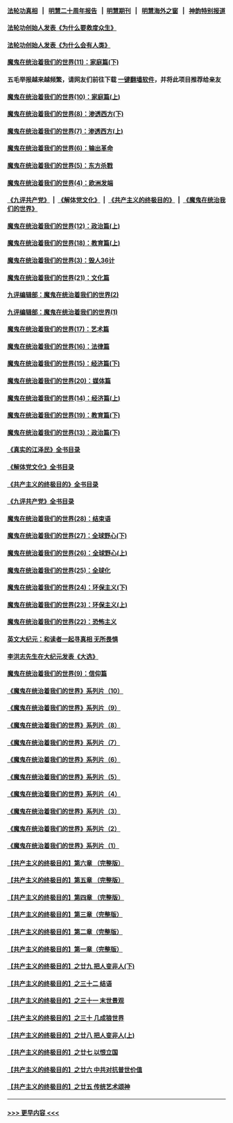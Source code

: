 #### [法轮功真相](https://github.com/gfw-breaker/truth/blob/master/README.md?t=0) &nbsp;&nbsp;|&nbsp;&nbsp; [明慧二十周年报告](https://github.com/gfw-breaker/mh-reports/blob/master/README.md?t=0) &nbsp;&nbsp;|&nbsp;&nbsp;[明慧期刊](https://github.com/gfw-breaker/mh-qikan) &nbsp;&nbsp;|&nbsp;&nbsp; [明慧海外之窗](https://github.com/gfw-breaker/mh-news/blob/master/README.md?t=0) &nbsp;&nbsp;|&nbsp;&nbsp; [神韵特别报道](https://github.com/gfw-breaker/mh-news/blob/master/shenyun.md?t=0)
#### [法轮功创始人发表《为什么要救度众生》](../pages/nsc422/n13975246.md?t=04182143) 
#### [法轮功创始人发表《为什么会有人类》](../pages/nsc422/n13912117.md?t=04182143) 
#### [魔鬼在统治着我们的世界(11)：家庭篇(下)](../pages/nsc422/n10440961.md?t=04182143) 
#### 五毛举报越来越频繁，请网友们前往下载 [一键翻墙软件](https://github.com/gfw-breaker/ssr-accounts)，并将此项目推荐给亲友
#### [魔鬼在统治着我们的世界(10)：家庭篇(上)](../pages/nsc422/n10435448.md?t=04182143) 
#### [魔鬼在统治着我们的世界(8)：渗透西方(下)](../pages/nsc422/n10429603.md?t=04182143) 
#### [魔鬼在统治着我们的世界(7)：渗透西方(上)](../pages/nsc422/n10426013.md?t=04182143) 
#### [魔鬼在统治着我们的世界(6)：输出革命](../pages/nsc422/n10421536.md?t=04182143) 
#### [魔鬼在统治着我们的世界(5)：东方杀戮](../pages/nsc422/n10417707.md?t=04182143) 
#### [魔鬼在统治着我们的世界(4)：欧洲发端](../pages/nsc422/n10414890.md?t=04182143) 
#### [《九评共产党》](https://github.com/begood0513/9ping.md/blob/master/README.md) &nbsp;|&nbsp; [《解体党文化》](../../../../jtdwh.md/blob/master/README.md)  &nbsp;|&nbsp; [《共产主义的终极目的》](../../../../gczydzjmd.md/blob/master/README.md) &nbsp;|&nbsp; [《魔鬼在统治我们的世界》](../../../../mgztzwmdsj.md/blob/master/README.md) 
#### [魔鬼在统治着我们的世界(12)：政治篇(上)](../pages/nsc422/n10444576.md?t=04182143) 
#### [魔鬼在统治着我们的世界(18)：教育篇(上)](../pages/nsc422/n10526970.md?t=04182143) 
#### [魔鬼在统治着我们的世界(3)：毁人36计](../pages/nsc422/n10411583.md?t=04182143) 
#### [魔鬼在统治着我们的世界(21)：文化篇](../pages/nsc422/n10597706.md?t=04182143) 
#### [九评编辑部：魔鬼在统治着我们的世界(2)](../pages/nsc422/n10410036.md?t=04182143) 
#### [九评编辑部：魔鬼在统治着我们的世界(1)](../pages/nsc422/n10406825.md?t=04182143) 
#### [魔鬼在统治着我们的世界(17)：艺术篇](../pages/nsc422/n10499093.md?t=04182143) 
#### [魔鬼在统治着我们的世界(16)：法律篇](../pages/nsc422/n10485969.md?t=04182143) 
#### [魔鬼在统治着我们的世界(15)：经济篇(下)](../pages/nsc422/n10469975.md?t=04182143) 
#### [魔鬼在统治着我们的世界(20)：媒体篇](../pages/nsc422/n10586579.md?t=04182143) 
#### [魔鬼在统治着我们的世界(14)：经济篇(上)](../pages/nsc422/n10457370.md?t=04182143) 
#### [魔鬼在统治着我们的世界(19)：教育篇(下)](../pages/nsc422/n10564808.md?t=04182143) 
#### [魔鬼在统治着我们的世界(13)：政治篇(下)](../pages/nsc422/n10448270.md?t=04182143) 
#### [《真实的江泽民》全书目录](../pages/nsc422/n13721399.md?t=04182143) 
#### [《解体党文化》全书目录](../pages/nsc422/n13721157.md?t=04182143) 
#### [《共产主义的终极目的》全书目录](../pages/nsc422/n13721048.md?t=04182143) 
#### [《九评共产党》全书目录](../pages/nsc422/n13708085.md?t=04182143) 
#### [魔鬼在统治着我们的世界(28)：结束语](../pages/nsc422/n10936246.md?t=04182143) 
#### [魔鬼在统治着我们的世界(27)：全球野心(下)](../pages/nsc422/n10928319.md?t=04182143) 
#### [魔鬼在统治着我们的世界(26)：全球野心(上)](../pages/nsc422/n10900318.md?t=04182143) 
#### [魔鬼在统治着我们的世界(25)：全球化](../pages/nsc422/n10788205.md?t=04182143) 
#### [魔鬼在统治着我们的世界(24)：环保主义(下)](../pages/nsc422/n10695307.md?t=04182143) 
#### [魔鬼在统治着我们的世界(23)：环保主义(上)](../pages/nsc422/n10688613.md?t=04182143) 
#### [魔鬼在统治着我们的世界(22)：恐怖主义](../pages/nsc422/n10614727.md?t=04182143) 
#### [英文大纪元：和读者一起寻真相 无所畏惧](../pages/nsc422/n12542027.md?t=04182143) 
#### [李洪志先生在大纪元发表《大选》](../pages/nsc422/n12534746.md?t=04182143) 
#### [魔鬼在统治着我们的世界(9)：信仰篇](../pages/nsc422/n10432159.md?t=04182143) 
#### [《魔鬼在统治着我们的世界》系列片（10）](../pages/nsc422/n12292670.md?t=04182143) 
#### [《魔鬼在统治着我们的世界》系列片（9）](../pages/nsc422/n12290859.md?t=04182143) 
#### [《魔鬼在统治着我们的世界》系列片（8）](../pages/nsc422/n12287445.md?t=04182143) 
#### [《魔鬼在统治着我们的世界》系列片（7）](../pages/nsc422/n12283425.md?t=04182143) 
#### [《魔鬼在统治着我们的世界》系列片（6）](../pages/nsc422/n12282314.md?t=04182143) 
#### [《魔鬼在统治着我们的世界》系列片（5）](../pages/nsc422/n12281419.md?t=04182143) 
#### [《魔鬼在统治着我们的世界》系列片（4）](../pages/nsc422/n12274024.md?t=04182143) 
#### [《魔鬼在统治着我们的世界》系列片（3）](../pages/nsc422/n12271322.md?t=04182143) 
#### [《魔鬼在统治着我们的世界》系列片（2）](../pages/nsc422/n12269049.md?t=04182143) 
#### [《魔鬼在统治着我们的世界》系列片（1）](../pages/nsc422/n12267575.md?t=04182143) 
#### [【共产主义的终极目的】第六章 （完整版）](../pages/nsc422/n11428913.md?t=04182143) 
#### [【共产主义的终极目的】第五章 （完整版）](../pages/nsc422/n11428912.md?t=04182143) 
#### [【共产主义的终极目的】第四章 （完整版）](../pages/nsc422/n11428907.md?t=04182143) 
#### [【共产主义的终极目的】第三章（完整版）](../pages/nsc422/n11428848.md?t=04182143) 
#### [【共产主义的终极目的】第二章（完整版）](../pages/nsc422/n11428831.md?t=04182143) 
#### [【共产主义的终极目的】第一章（完整版）](../pages/nsc422/n11417651.md?t=04182143) 
#### [【共产主义的终极目的】之廿九 把人变非人(下)](../pages/nsc422/n11344140.md?t=04182143) 
#### [【共产主义的终极目的】之三十二 结语](../pages/nsc422/n11360535.md?t=04182143) 
#### [【共产主义的终极目的】之三十一 末世景观](../pages/nsc422/n11351129.md?t=04182143) 
#### [【共产主义的终极目的】之三十 几成狼世界](../pages/nsc422/n11348280.md?t=04182143) 
#### [【共产主义的终极目的】之廿八 把人变非人(上)](../pages/nsc422/n11340492.md?t=04182143) 
#### [【共产主义的终极目的】之廿七 以恨立国](../pages/nsc422/n11336944.md?t=04182143) 
#### [【共产主义的终极目的】之廿六 中共对抗普世价值](../pages/nsc422/n11324785.md?t=04182143) 
#### [【共产主义的终极目的】之廿五 传统艺术颂神](../pages/nsc422/n11296396.md?t=04182143) 

----
#### [ >>> 更早内容 <<< ](../indexes/nsc422-earlier.md)
